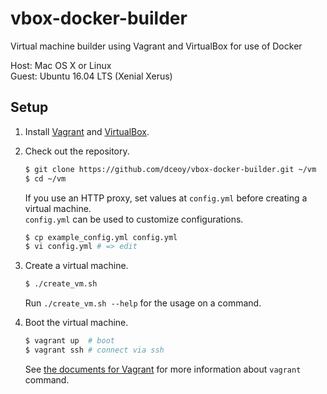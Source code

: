 vbox-docker-builder
===================

Virtual machine builder using Vagrant and VirtualBox for use of Docker

Host: Mac OS X or Linux  
Guest: Ubuntu 16.04 LTS (Xenial Xerus)

Setup
-----

1.  Install [Vagrant](https://www.vagrantup.com/) and [VirtualBox](https://www.virtualbox.org/).

2.  Check out the repository.

    ```sh
    $ git clone https://github.com/dceoy/vbox-docker-builder.git ~/vm
    $ cd ~/vm
    ```

    If you use an HTTP proxy, set values at `config.yml` before creating a virtual machine.  
    `config.yml` can be used to customize configurations.

    ```sh
    $ cp example_config.yml config.yml
    $ vi config.yml # => edit
    ```

3.  Create a virtual machine.

    ```sh
    $ ./create_vm.sh
    ```

    Run `./create_vm.sh --help` for the usage on a command.

4.  Boot the virtual machine.

    ```sh
    $ vagrant up  # boot
    $ vagrant ssh # connect via ssh
    ```

    See [the documents for Vagrant](https://www.vagrantup.com/docs/cli/) for more information about `vagrant` command.
